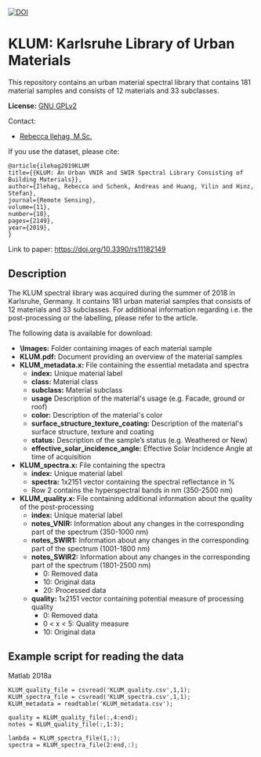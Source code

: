 [![DOI](https://zenodo.org/badge/208208313.svg)](https://zenodo.org/badge/latestdoi/208208313)

# KLUM: Karlsruhe Library of Urban Materials
This repository contains an urban material spectral library that contains 181 material samples and consists of 12 materials and 33 subclasses.

**License:** [GNU GPLv2](https://www.gnu.org/licenses/old-licenses/gpl-2.0.html)

Contact: 
- [Rebecca Ilehag, M.Sc.](rebecca.ilehag@kit.edu)

If you use the dataset, please cite:

	@article{ilehag2019KLUM
	title={{KLUM: An Urban VNIR and SWIR Spectral Library Consisting of Building Materials}},
	author={Ilehag, Rebecca and Schenk, Andreas and Huang, Yilin and Hinz, Stefan},
	journal={Remote Sensing},
	volume={11},
	number={18},
	pages={2149},
	year={2019},
	}
	
Link to paper:
https://doi.org/10.3390/rs11182149

## Description
The KLUM spectral library was acquired during the summer of 2018 in Karlsruhe, Germany. It contains 181 urban material samples that consists of 12 materials and 33 subclasses. 
For additional information regarding i.e. the post-processing or the labelling, please refer to the article.

The following data is available for download:
- **\Images:** Folder containing images of each material sample
- **KLUM.pdf:** Document providing an overview of the material samples
- **KLUM_metadata.x:** File containing the essential metadata and spectra
	- **index:** Unique material label
	- **class:** Material class
	- **subclass:** Material subclass
	- **usage** Description of the material's usage (e.g. Facade, ground or roof)
	- **color:** Description of the material's color
	- **surface_structure_texture_coating:** Description of the material's surface structure, texture and coating
	- **status:** Description of the sample’s status (e.g. Weathered or New)
	- **effective_solar_incidence_angle:** Effective Solar Incidence Angle at time of acquisition
- **KLUM_spectra.x:** File containing the spectra
	- **index:** Unique material label
	- **spectra:** 1x2151 vector containing the spectral reflectance in %
	- Row 2 contains the hyperspectral bands in nm (350-2500 nm)
- **KLUM_quality.x:** File containing additional information about the quality of the post-processing
	- **index:** Unique material label
	- **notes_VNIR:** Information about any changes in the corresponding part of the spectrum (350-1000 nm)
	- **notes_SWIR1:** Information about any changes in the corresponding part of the spectrum (1001-1800 nm) 
	- **notes_SWIR2:** Information about any changes in the corresponding part of the spectrum (1801-2500 nm) 
		- 0: Removed data 
		- 10: Original data
		- 20: Processed data
	- **quality:** 1x2151 vector containing potential measure of processing quality
		- 0: Removed data
		- 0 < x < 5: Quality measure
		- 10: Original data

## Example script for reading the data
Matlab 2018a

	KLUM_quality_file = csvread('KLUM_quality.csv',1,1);
	KLUM_spectra_file = csvread('KLUM_spectra.csv',1,1);
	KLUM_metadata = readtable('KLUM_metadata.csv');

	quality = KLUM_quality_file(:,4:end);
	notes = KLUM_quality_file(:,1:3);

	lambda = KLUM_spectra_file(1,:);
	spectra = KLUM_spectra_file(2:end,:);
